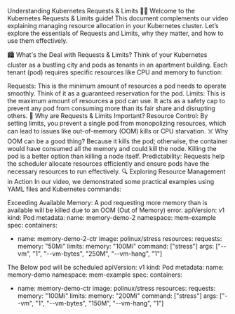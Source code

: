 Understanding Kubernetes Requests & Limits 🚀🔧
Welcome to the Kubernetes Requests & Limits guide! This document complements our video explaining managing resource allocation in your Kubernetes cluster. Let’s explore the essentials of Requests and Limits, why they matter, and how to use them effectively.

🏙️ What's the Deal with Requests & Limits?
Think of your Kubernetes cluster as a bustling city and pods as tenants in an apartment building. Each tenant (pod) requires specific resources like CPU and memory to function:

Requests: This is the minimum amount of resources a pod needs to operate smoothly. Think of it as a guaranteed reservation for the pod.
Limits: This is the maximum amount of resources a pod can use. It acts as a safety cap to prevent any pod from consuming more than its fair share and disrupting others.
🧐 Why are Requests & Limits Important?
Resource Control: By setting limits, you prevent a single pod from monopolizing resources, which can lead to issues like out-of-memory (OOM) kills or CPU starvation. ☠️ Why OOM can be a good thing? Because it kills the pod; otherwise, the container would have consumed all the memory and could kill the node. Killing the pod is a better option than killing a node itself.
Predictability: Requests help the scheduler allocate resources efficiently and ensure pods have the necessary resources to run effectively.
🔍 Exploring Resource Management in Action
In our video, we demonstrated some practical examples using YAML files and Kubernetes commands:

Exceeding Available Memory:
A pod requesting more memory than is available will be killed due to an OOM (Out of Memory) error.
apiVersion: v1
kind: Pod
metadata:
  name: memory-demo-2
  namespace: mem-example
spec:
  containers:
  - name: memory-demo-2-ctr
    image: polinux/stress
    resources:
      requests:
        memory: "50Mi"
      limits:
        memory: "100Mi"
    command: ["stress"]
    args: ["--vm", "1", "--vm-bytes", "250M", "--vm-hang", "1"]

    
The Below pod will be scheduled
apiVersion: v1
kind: Pod
metadata:
  name: memory-demo
  namespace: mem-example
spec:
  containers:
  - name: memory-demo-ctr
    image: polinux/stress
    resources:
      requests:
        memory: "100Mi"
      limits:
        memory: "200Mi"
    command: ["stress"]
    args: ["--vm", "1", "--vm-bytes", "150M", "--vm-hang", "1"]
